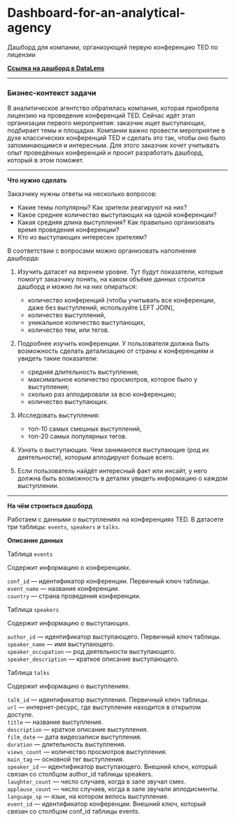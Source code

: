 # Dashboard-for-an-analytical-agency
Дашборд для компании, организующей первую конференцию TED по лицензии

[**Ссылка на дашборд в DataLens**](https://datalens.yandex/ieul791uelxk4)

---

### Бизнес-контекст задачи

В аналитическое агентство обратилась компания, которая приобрела лицензию на проведение конференций TED. Сейчас идёт этап организации первого мероприятия: заказчик ищет выступающих, подбирает темы и площадки. Компании важно провести мероприятие в духе классических конференций TED и сделать это так, чтобы оно было запоминающимся и интересным. Для этого заказчик хочет учитывать опыт проведённых конференций и просит разработать дашборд, который в этом поможет.

---

**Что нужно сделать**

Заказчику нужны ответы на несколько вопросов:
- Какие темы популярны? Как зрители реагируют на них?
- Какое среднее количество выступающих на одной конференции?
- Какая средняя длина выступления? Как правильно организовать время проведения конференции?
- Кто из выступающих интересен зрителям?

В соответствии с вопросами можно организовать наполнение дашборда:

1. Изучить датасет на верхнем уровне. Тут будут показатели, которые помогут заказчику понять, на каком объёме данных строится дашборд и можно ли на них опираться:
    - количество конференций (чтобы учитывать все конференции, даже без выступлений, используйте LEFT JOIN),
    - количество выступлений,
    - уникальное количество выступающих,
    - количество тем, или тегов.

2. Подробнее изучить конференции. У пользователя должна быть возможность сделать детализацию от страны к конференциям и увидеть такие показатели:
    - средняя длительность выступления;
    - максимальное количество просмотров, которое было у выступления;
    - сколько раз аплодировали за всю конференцию;
    - количество выступающих.

3. Исследовать выступления:
    - топ-10 самых смешных выступлений,
    - топ-20 самых популярных тегов.

4. Узнать о выступающих. Чем занимаются выступающие (род их деятельности), которым аплодируют больше всего.

5. Если пользователь найдёт интересный факт или инсайт, у него должна быть возможность в деталях увидеть информацию о каждом выступлении.

---

**На чём строиться дашборд**

Работаем с данными о выступлениях на конференциях TED. В датасете три таблицы: `events`, `speakers` и `talks`.

**Описание данных**

Таблица `events`  

Содержит информацию о конференциях.

`conf_id` — идентификатор конференции. Первичный ключ таблицы.  
`event_name` — название конференции.  
`country` — страна проведения конференции.  

Таблица `speakers`  

Содержит информацию о выступающих.

`author_id` — идентификатор выступающего. Первичный ключ таблицы.  
`speaker_name` — имя выступающего.  
`speaker_occupation` — род деятельности выступающего.  
`speaker_description` — краткое описание выступающего.  

Таблица `talks`  

Содержит информацию о выступлениях.

`talk_id` — идентификатор выступления. Первичный ключ таблицы.  
`url` — интернет-ресурс, где выступление находится в открытом доступе.  
`title` — название выступления.  
`description` — краткое описание выступления.  
`film_date` — дата видеозаписи выступления.  
`duration` — длительность выступления.  
`views_count` — количество просмотров выступления.  
`main_tag` — основной тег выступления.  
`speaker_id` — идентификатор выступающего. Внешний ключ, который связан со столбцом author_id таблицы speakers.  
`laughter_count` — число случаев, когда в зале звучал смех.  
`applause_count` — число случаев, когда в зале звучали аплодисменты.  
`language_sp` — язык, на котором велось выступление.  
`event_id` — идентификатор конференции. Внешний ключ, который связан со столбцом conf_id таблицы events.  

